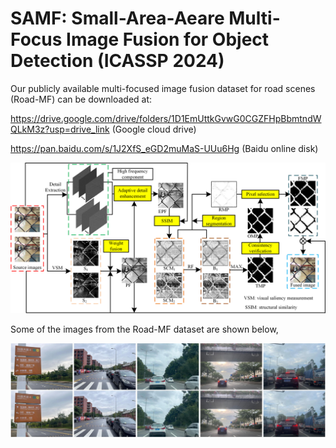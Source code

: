 # SAMF: Small-Area-Aeare Multi-Focus Image Fusion for Object Detection (ICASSP 2024)

Our publicly available multi-focused image fusion dataset for road scenes (Road-MF) can be downloaded at:

https://drive.google.com/drive/folders/1D1EmUttkGvwG0CGZFHpBbmtndWQLkM3z?usp=drive_link (Google cloud drive)

https://pan.baidu.com/s/1J2XfS_eGD2muMaS-UUu6Hg (Baidu online disk)

![image](https://github.com/ixilai/SAMF/blob/main/Flowchart.png)

Some of the images from the Road-MF dataset are shown below,

![image](https://github.com/ixilai/SAMF/blob/main/dataset%20images.jpg)
